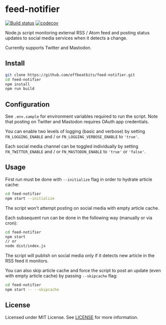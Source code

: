 # feed-notifier

[![Build status](https://ci.appveyor.com/api/projects/status/rg8e93vtapqm4qj7?svg=true)](https://ci.appveyor.com/project/lwojcik/feed-notifier)
[![codecov](https://codecov.io/gh/offbeatbits/feed-notifier/branch/master/graph/badge.svg?token=z4HlY3ZRAm)](https://codecov.io/gh/offbeatbits/feed-notifier)

Node.js script monitoring external RSS / Atom feed and posting status updates to social media services when it detects a change.

Currently supports Twitter and Mastodon.

## Install

```bash
git clone https://github.com/offbeatbits/feed-notifier.git
cd feed-notifier
npm install
npm run build
```

## Configuration

See `.env.sample` for environment variables required to run the script. Note that posting on Twitter and Mastodon requires OAuth app credentials.

You can enable two levels of logging (basic and verbose) by setting `FN_LOGGING_ENABLE` and / or `FN_LOGGING_VERBOSE_ENABLE` to `'true'`.

Each social media channel can be toggled individually by setting `FN_TWITTER_ENABLE` and / or `FN_MASTODON_ENABLE` to `'true'` or `'false'`.

## Usage

First run must be done with `--initialize` flag in order to hydrate article cache:

```bash
cd feed-notifier
npm start --initialize
```

The script won't attempt posting on social media with empty article cache.

Each subsequent run can be done in the following way (manually or via cron):

```bash
cd feed-notifier
npm start
// or
node dist/index.js
```

The script will publish on social media only if it detects new article in the RSS feed it monitors.

You can also skip article cache and force the script to post an update (even with empty article cache) by passing `--skipcache` flag:


```bash
cd feed-notifier
npm start -- --skipcache
```

## License

Licensed under MIT License. See [LICENSE](https://github.com/offbeatbits/feed-notifier/blob/master/LICENSE) for more information.